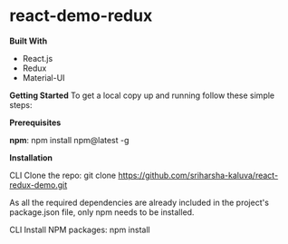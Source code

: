﻿# react-demo-redux

**Built With**

- React.js
- Redux
- Material-UI

**Getting Started**
To get a local copy up and running follow these simple steps:

**Prerequisites**

**npm**:
npm install npm@latest -g

**Installation**

CLI Clone the repo:
git clone https://github.com/sriharsha-kaluva/react-redux-demo.git

As all the required dependencies are already included in the project's package.json file, only npm needs to be installed.

CLI Install NPM packages:
npm install
